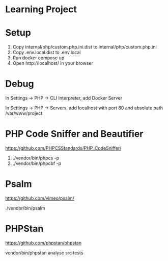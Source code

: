 # Learning Project

# Setup
1. Copy internal/php/custom.php.ini.dist to internal/php/custom.php.ini
2. Copy .env.local.dist to .env.local
3. Run docker compose up
4. Open http://localhost/ in your browser


# Debug
In Settings -> PHP -> CLI Interpreter, add Docker Server

In Settings -> PHP -> Servers, add localhost with port 80 and absolute path /var/www/project

# PHP Code Sniffer and Beautifier
https://github.com/PHPCSStandards/PHP_CodeSniffer/

1. ./vendor/bin/phpcs -p
2. ./vendor/bin/phpcbf -p

# Psalm
https://github.com/vimeo/psalm/

./vendor/bin/psalm

# PHPStan
https://github.com/phpstan/phpstan

vendor/bin/phpstan analyse src tests